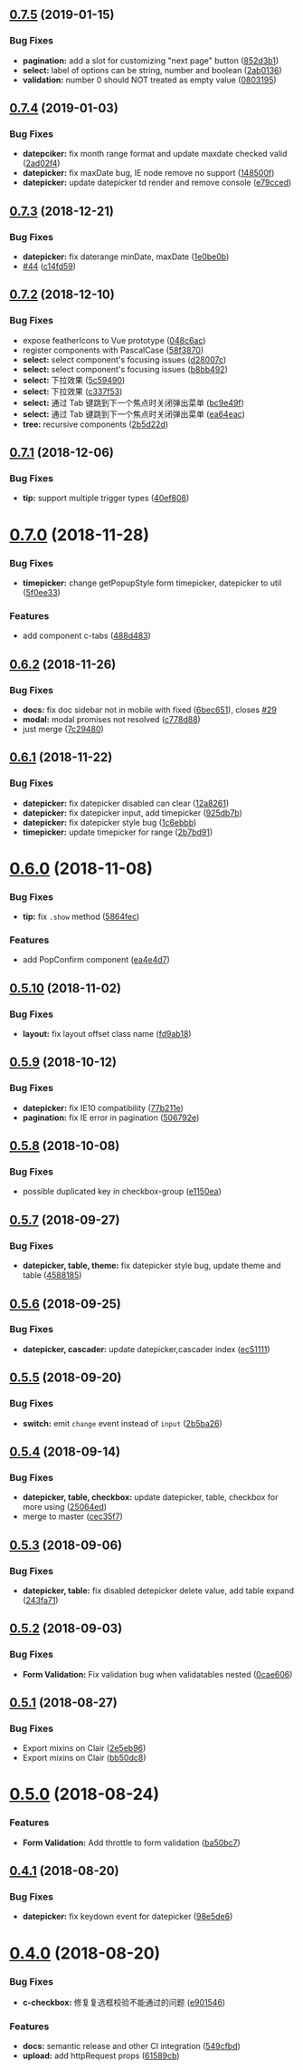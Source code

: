 ## [0.7.5](https://github.com/clair-design/clair/compare/v0.7.4...v0.7.5) (2019-01-15)


### Bug Fixes

* **pagination:** add a slot for customizing "next page" button ([852d3b1](https://github.com/clair-design/clair/commit/852d3b1))
* **select:** label of options can be string, number and boolean ([2ab0136](https://github.com/clair-design/clair/commit/2ab0136))
* **validation:** number 0 should NOT treated as empty value ([0803195](https://github.com/clair-design/clair/commit/0803195))

## [0.7.4](https://github.com/clair-design/clair/compare/v0.7.3...v0.7.4) (2019-01-03)


### Bug Fixes

* **datepciker:** fix month range format and update maxdate checked valid ([2ad02f4](https://github.com/clair-design/clair/commit/2ad02f4))
* **datepicker:** fix maxDate bug, IE node remove no support ([148500f](https://github.com/clair-design/clair/commit/148500f))
* **datepicker:** update datepicker td render and remove console ([e79cced](https://github.com/clair-design/clair/commit/e79cced))

## [0.7.3](https://github.com/clair-design/clair/compare/v0.7.2...v0.7.3) (2018-12-21)


### Bug Fixes

* **datepicker:** fix daterange minDate, maxDate ([1e0be0b](https://github.com/clair-design/clair/commit/1e0be0b))
* [#44](https://github.com/clair-design/clair/issues/44) ([c14fd59](https://github.com/clair-design/clair/commit/c14fd59))

## [0.7.2](https://github.com/clair-design/clair/compare/v0.7.1...v0.7.2) (2018-12-10)


### Bug Fixes

* expose featherIcons to Vue prototype ([048c6ac](https://github.com/clair-design/clair/commit/048c6ac))
* register components with PascalCase ([58f3870](https://github.com/clair-design/clair/commit/58f3870))
* **select:** select component's focusing issues ([d28007c](https://github.com/clair-design/clair/commit/d28007c))
* **select:** select component's focusing issues ([b8bb492](https://github.com/clair-design/clair/commit/b8bb492))
* **select:** 下拉效果 ([5c59490](https://github.com/clair-design/clair/commit/5c59490))
* **select:** 下拉效果 ([c337f53](https://github.com/clair-design/clair/commit/c337f53))
* **select:** 通过 Tab 键跳到下一个焦点时关闭弹出菜单 ([bc9e49f](https://github.com/clair-design/clair/commit/bc9e49f))
* **select:** 通过 Tab 键跳到下一个焦点时关闭弹出菜单 ([ea64eac](https://github.com/clair-design/clair/commit/ea64eac))
* **tree:** recursive components ([2b5d22d](https://github.com/clair-design/clair/commit/2b5d22d))

## [0.7.1](https://github.com/clair-design/clair/compare/v0.7.0...v0.7.1) (2018-12-06)


### Bug Fixes

* **tip:** support multiple trigger types ([40ef808](https://github.com/clair-design/clair/commit/40ef808))

# [0.7.0](https://github.com/clair-design/clair/compare/v0.6.2...v0.7.0) (2018-11-28)


### Bug Fixes

* **timepicker:** change getPopupStyle form timepicker, datepicker to util ([5f0ee33](https://github.com/clair-design/clair/commit/5f0ee33))


### Features

* add component c-tabs ([488d483](https://github.com/clair-design/clair/commit/488d483))

## [0.6.2](https://github.com/clair-design/clair/compare/v0.6.1...v0.6.2) (2018-11-26)


### Bug Fixes

* **docs:** fix doc sidebar not in mobile with fixed ([6bec651](https://github.com/clair-design/clair/commit/6bec651)), closes [#29](https://github.com/clair-design/clair/issues/29)
* **modal:** modal promises not resolved ([c778d88](https://github.com/clair-design/clair/commit/c778d88))
* just merge ([7c29480](https://github.com/clair-design/clair/commit/7c29480))

## [0.6.1](https://github.com/clair-design/clair/compare/v0.6.0...v0.6.1) (2018-11-22)


### Bug Fixes

* **datepicker:** fix datepicker disabled can clear ([12a8261](https://github.com/clair-design/clair/commit/12a8261))
* **datepicker:** fix datepicker input, add timepicker ([925db7b](https://github.com/clair-design/clair/commit/925db7b))
* **datepicker:** fix datepicker style bug ([1c6ebbb](https://github.com/clair-design/clair/commit/1c6ebbb))
* **timepicker:** update timepicker for range ([2b7bd91](https://github.com/clair-design/clair/commit/2b7bd91))

# [0.6.0](https://github.com/clair-design/clair/compare/v0.5.10...v0.6.0) (2018-11-08)


### Bug Fixes

* **tip:** fix `.show` method ([5864fec](https://github.com/clair-design/clair/commit/5864fec))


### Features

* add PopConfirm component ([ea4e4d7](https://github.com/clair-design/clair/commit/ea4e4d7))

## [0.5.10](https://github.com/clair-design/clair/compare/v0.5.9...v0.5.10) (2018-11-02)


### Bug Fixes

* **layout:** fix layout offset class name ([fd9ab18](https://github.com/clair-design/clair/commit/fd9ab18))

## [0.5.9](https://github.com/clair-design/clair/compare/v0.5.8...v0.5.9) (2018-10-12)


### Bug Fixes

* **datepicker:** fix IE10 compatibility ([77b211e](https://github.com/clair-design/clair/commit/77b211e))
* **pagination:** fix IE error in pagination ([506792e](https://github.com/clair-design/clair/commit/506792e))

## [0.5.8](https://github.com/clair-design/clair/compare/v0.5.7...v0.5.8) (2018-10-08)


### Bug Fixes

* possible duplicated key in checkbox-group ([e1150ea](https://github.com/clair-design/clair/commit/e1150ea))

## [0.5.7](https://github.com/clair-design/clair/compare/v0.5.6...v0.5.7) (2018-09-27)


### Bug Fixes

* **datepicker, table, theme:** fix datepicker style bug, update theme and table ([4588185](https://github.com/clair-design/clair/commit/4588185))

## [0.5.6](https://github.com/clair-design/clair/compare/v0.5.5...v0.5.6) (2018-09-25)


### Bug Fixes

* **datepicker, cascader:** update datepicker,cascader index ([ec51111](https://github.com/clair-design/clair/commit/ec51111))

## [0.5.5](https://github.com/clair-design/clair/compare/v0.5.4...v0.5.5) (2018-09-20)


### Bug Fixes

* **switch:** emit `change` event instead of `input` ([2b5ba26](https://github.com/clair-design/clair/commit/2b5ba26))

## [0.5.4](https://github.com/clair-design/clair/compare/v0.5.3...v0.5.4) (2018-09-14)


### Bug Fixes

* **datepicker, table, checkbox:** update datepicker, table, checkbox for more using ([25064ed](https://github.com/clair-design/clair/commit/25064ed))
* merge to master ([cec35f7](https://github.com/clair-design/clair/commit/cec35f7))

## [0.5.3](https://github.com/clair-design/clair/compare/v0.5.2...v0.5.3) (2018-09-06)


### Bug Fixes

* **datepicker, table:** fix disabled detepicker delete value, add table expand ([243fa71](https://github.com/clair-design/clair/commit/243fa71))

## [0.5.2](https://github.com/clair-design/clair/compare/v0.5.1...v0.5.2) (2018-09-03)


### Bug Fixes

* **Form Validation:** Fix validation bug when validatables nested ([0cae606](https://github.com/clair-design/clair/commit/0cae606))

## [0.5.1](https://github.com/clair-design/clair/compare/v0.5.0...v0.5.1) (2018-08-27)


### Bug Fixes

* Export mixins on Clair ([2e5eb96](https://github.com/clair-design/clair/commit/2e5eb96))
* Export mixins on Clair ([bb50dc8](https://github.com/clair-design/clair/commit/bb50dc8))

# [0.5.0](https://github.com/clair-design/clair/compare/v0.4.1...v0.5.0) (2018-08-24)


### Features

* **Form Validation:** Add throttle to form validation ([ba50bc7](https://github.com/clair-design/clair/commit/ba50bc7))

## [0.4.1](https://github.com/clair-design/clair/compare/v0.4.0...v0.4.1) (2018-08-20)


### Bug Fixes

* **datepicker:** fix keydown event for datepicker ([98e5de6](https://github.com/clair-design/clair/commit/98e5de6))

# [0.4.0](https://github.com/clair-design/clair/compare/v0.3.1...v0.4.0) (2018-08-20)


### Bug Fixes

* **c-checkbox:** 修复复选框校验不能通过的问题 ([e901546](https://github.com/clair-design/clair/commit/e901546))


### Features

* **docs:** semantic release and other CI integration ([549cfbd](https://github.com/clair-design/clair/commit/549cfbd))
* **upload:** add httpRequest props ([61589cb](https://github.com/clair-design/clair/commit/61589cb))
